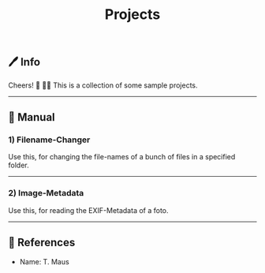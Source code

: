 <h1 align="center"> Projects </h1></br>

## 🖊 Info

Cheers! 🍻 👋🏼
This is a collection of some sample projects.

---

## 🌵 Manual

### 1) Filename-Changer
Use this, for changing the file-names of a bunch of files in a specified folder.

---

### 2) Image-Metadata
Use this, for reading the EXIF-Metadata of a foto.

---

## 📜 References
- Name: T. Maus
